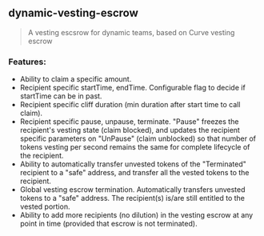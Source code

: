 ## dynamic-vesting-escrow

> A vesting escsrow for dynamic teams, based on Curve vesting escrow

### Features:

- Ability to claim a specific amount.
- Recipient specific startTime, endTime. Configurable flag to decide if startTime can be in past.
- Recipient specific cliff duration (min duration after start time to call claim).
- Recipient specific pause, unpause, terminate. "Pause" freezes the recipient's vesting state (claim blocked), and updates the recipient specific parameters on "UnPause" (claim unblocked) so that number of tokens vesting per second remains the same for complete lifecycle of the recipient.
- Ability to automatically transfer unvested tokens of the "Terminated" recipient to a "safe" address, and transfer all the vested tokens to the recipient.
- Global vesting escrow termination. Automatically transfers unvested tokens to a "safe" address. The recipient(s) is/are still entitled to the vested portion.
- Ability to add more recipients (no dilution) in the vesting escrow at any point in time (provided that escrow is not terminated).
